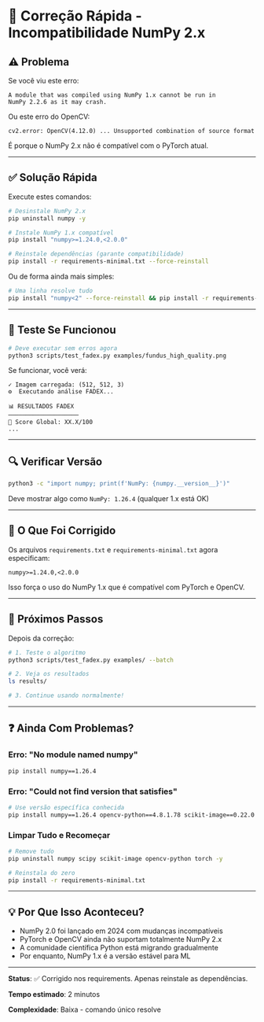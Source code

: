 # 🔧 Correção Rápida - Incompatibilidade NumPy 2.x

## ⚠️ Problema

Se você viu este erro:

```
A module that was compiled using NumPy 1.x cannot be run in
NumPy 2.2.6 as it may crash.
```

Ou este erro do OpenCV:

```
cv2.error: OpenCV(4.12.0) ... Unsupported combination of source format
```

É porque o NumPy 2.x não é compatível com o PyTorch atual.

---

## ✅ Solução Rápida

Execute estes comandos:

```bash
# Desinstale NumPy 2.x
pip uninstall numpy -y

# Instale NumPy 1.x compatível
pip install "numpy>=1.24.0,<2.0.0"

# Reinstale dependências (garante compatibilidade)
pip install -r requirements-minimal.txt --force-reinstall
```

Ou de forma ainda mais simples:

```bash
# Uma linha resolve tudo
pip install "numpy<2" --force-reinstall && pip install -r requirements-minimal.txt
```

---

## 🧪 Teste Se Funcionou

```bash
# Deve executar sem erros agora
python3 scripts/test_fadex.py examples/fundus_high_quality.png
```

Se funcionar, você verá:

```
✓ Imagem carregada: (512, 512, 3)
⚙️  Executando análise FADEX...

📊 RESULTADOS FADEX
────────────────────
🎯 Score Global: XX.X/100
...
```

---

## 🔍 Verificar Versão

```bash
python3 -c "import numpy; print(f'NumPy: {numpy.__version__}')"
```

Deve mostrar algo como `NumPy: 1.26.4` (qualquer 1.x está OK)

---

## 📝 O Que Foi Corrigido

Os arquivos `requirements.txt` e `requirements-minimal.txt` agora especificam:

```
numpy>=1.24.0,<2.0.0
```

Isso força o uso do NumPy 1.x que é compatível com PyTorch e OpenCV.

---

## 🚀 Próximos Passos

Depois da correção:

```bash
# 1. Teste o algoritmo
python3 scripts/test_fadex.py examples/ --batch

# 2. Veja os resultados
ls results/

# 3. Continue usando normalmente!
```

---

## ❓ Ainda Com Problemas?

### Erro: "No module named numpy"

```bash
pip install numpy==1.26.4
```

### Erro: "Could not find version that satisfies"

```bash
# Use versão específica conhecida
pip install numpy==1.26.4 opencv-python==4.8.1.78 scikit-image==0.22.0
```

### Limpar Tudo e Recomeçar

```bash
# Remove tudo
pip uninstall numpy scipy scikit-image opencv-python torch -y

# Reinstala do zero
pip install -r requirements-minimal.txt
```

---

## 💡 Por Que Isso Aconteceu?

- NumPy 2.0 foi lançado em 2024 com mudanças incompatíveis
- PyTorch e OpenCV ainda não suportam totalmente NumPy 2.x
- A comunidade científica Python está migrando gradualmente
- Por enquanto, NumPy 1.x é a versão estável para ML

---

**Status**: ✅ Corrigido nos requirements. Apenas reinstale as dependências.

**Tempo estimado**: 2 minutos

**Complexidade**: Baixa - comando único resolve
